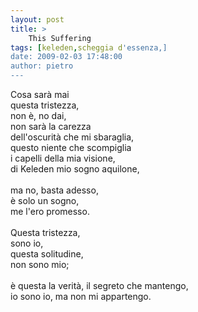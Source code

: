 ```yaml
---
layout: post
title: >
    This Suffering
tags: [keleden,scheggia d'essenza,]
date: 2009-02-03 17:48:00
author: pietro
---
```

Cosa sarà mai<br/>questa tristezza,<br/>non è, no dai,<br/>non sarà la carezza<br/>dell'oscurità che mi sbaraglia,<br/>questo niente che scompiglia<br/>i capelli della mia visione,<br/>di Keleden mio sogno aquilone,<br/><br/>ma no, basta adesso,<br/>è solo un sogno,<br/>me l'ero promesso.<br/><br/>Questa tristezza,<br/>sono io,<br/>questa solitudine,<br/>non sono mio;<br/><br/>è questa la verità, il segreto che mantengo,<br/>io sono io, ma non mi appartengo.
